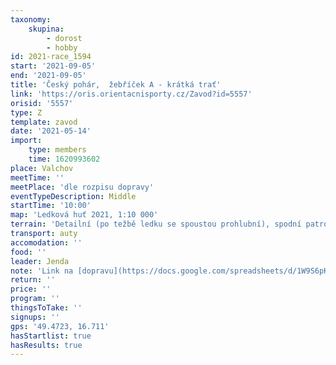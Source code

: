```yaml
---
taxonomy:
    skupina:
        - dorost
        - hobby
id: 2021-race_1594
start: '2021-09-05'
end: '2021-09-05'
title: 'Český pohár,  žebříček A - krátká trať'
link: 'https://oris.orientacnisporty.cz/Zavod?id=5557'
orisid: '5557'
type: Z
template: zavod
date: '2021-05-14'
import:
    type: members
    time: 1620993602
place: Valchov
meetTime: ''
meetPlace: 'dle rozpisu dopravy'
eventTypeDescription: Middle
startTime: '10:00'
map: 'Ledková huť 2021, 1:10 000'
terrain: 'Detailní (po težbě ledku se spoustou prohlubní), spodní patro znesnadňuje viditelnost. V části prostoru svižný hezký les.'
transport: auty
accomodation: ''
food: ''
leader: Jenda
note: 'Link na [dopravu](https://docs.google.com/spreadsheets/d/1W9S6pKS_s_MA_NzcA01Q2oIXY2CfCOg2GTk9b0oH5tI/edit#gid=329174243). Pozor, druhá záložka.'
return: ''
price: ''
program: ''
thingsToTake: ''
signups: ''
gps: '49.4723, 16.711'
hasStartlist: true
hasResults: true
---
```


